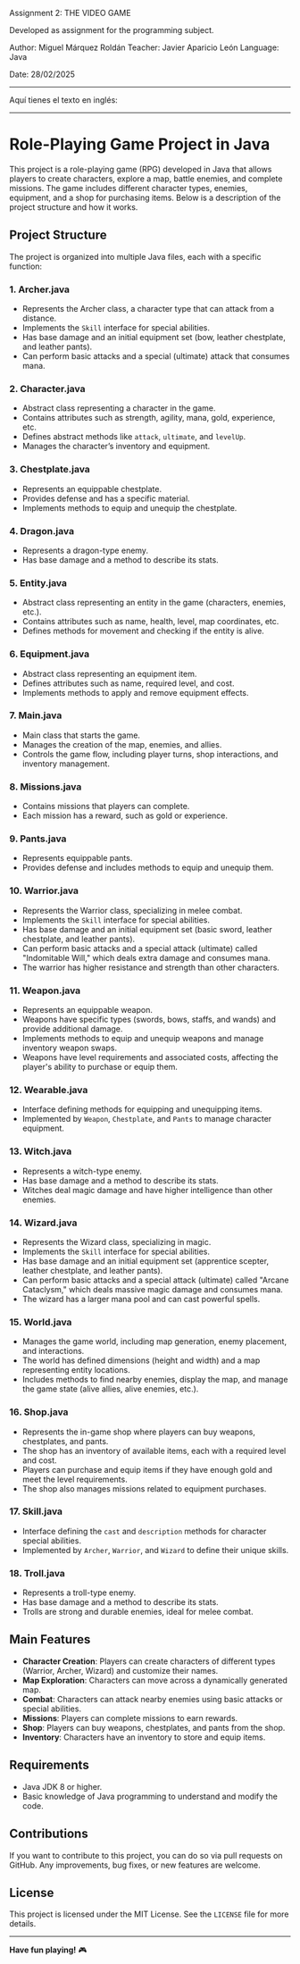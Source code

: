 Assignment 2: THE VIDEO GAME

Developed as assignment for the programming subject.

Author: Miguel Márquez Roldán
Teacher: Javier Aparicio León
Language: Java

Date: 28/02/2025

------------------------

Aquí tienes el texto en inglés:

---

# **Role-Playing Game Project in Java**
This project is a role-playing game (RPG) developed in Java that allows players to create characters, explore a map, battle enemies, and complete missions. The game includes different character types, enemies, equipment, and a shop for purchasing items. Below is a description of the project structure and how it works.

## **Project Structure**
The project is organized into multiple Java files, each with a specific function:

### **1. Archer.java**
- Represents the Archer class, a character type that can attack from a distance.
- Implements the `Skill` interface for special abilities.
- Has base damage and an initial equipment set (bow, leather chestplate, and leather pants).
- Can perform basic attacks and a special (ultimate) attack that consumes mana.

### **2. Character.java**
- Abstract class representing a character in the game.
- Contains attributes such as strength, agility, mana, gold, experience, etc.
- Defines abstract methods like `attack`, `ultimate`, and `levelUp`.
- Manages the character’s inventory and equipment.

### **3. Chestplate.java**
- Represents an equippable chestplate.
- Provides defense and has a specific material.
- Implements methods to equip and unequip the chestplate.

### **4. Dragon.java**
- Represents a dragon-type enemy.
- Has base damage and a method to describe its stats.

### **5. Entity.java**
- Abstract class representing an entity in the game (characters, enemies, etc.).
- Contains attributes such as name, health, level, map coordinates, etc.
- Defines methods for movement and checking if the entity is alive.

### **6. Equipment.java**
- Abstract class representing an equipment item.
- Defines attributes such as name, required level, and cost.
- Implements methods to apply and remove equipment effects.

### **7. Main.java**
- Main class that starts the game.
- Manages the creation of the map, enemies, and allies.
- Controls the game flow, including player turns, shop interactions, and inventory management.

### **8. Missions.java**
- Contains missions that players can complete.
- Each mission has a reward, such as gold or experience.

### **9. Pants.java**
- Represents equippable pants.
- Provides defense and includes methods to equip and unequip them.

### **10. Warrior.java**
- Represents the Warrior class, specializing in melee combat.
- Implements the `Skill` interface for special abilities.
- Has base damage and an initial equipment set (basic sword, leather chestplate, and leather pants).
- Can perform basic attacks and a special attack (ultimate) called "Indomitable Will," which deals extra damage and consumes mana.
- The warrior has higher resistance and strength than other characters.

### **11. Weapon.java**
- Represents an equippable weapon.
- Weapons have specific types (swords, bows, staffs, and wands) and provide additional damage.
- Implements methods to equip and unequip weapons and manage inventory weapon swaps.
- Weapons have level requirements and associated costs, affecting the player's ability to purchase or equip them.

### **12. Wearable.java**
- Interface defining methods for equipping and unequipping items.
- Implemented by `Weapon`, `Chestplate`, and `Pants` to manage character equipment.

### **13. Witch.java**
- Represents a witch-type enemy.
- Has base damage and a method to describe its stats.
- Witches deal magic damage and have higher intelligence than other enemies.

### **14. Wizard.java**
- Represents the Wizard class, specializing in magic.
- Implements the `Skill` interface for special abilities.
- Has base damage and an initial equipment set (apprentice scepter, leather chestplate, and leather pants).
- Can perform basic attacks and a special attack (ultimate) called "Arcane Cataclysm," which deals massive magic damage and consumes mana.
- The wizard has a larger mana pool and can cast powerful spells.

### **15. World.java**
- Manages the game world, including map generation, enemy placement, and interactions.
- The world has defined dimensions (height and width) and a map representing entity locations.
- Includes methods to find nearby enemies, display the map, and manage the game state (alive allies, alive enemies, etc.).

### **16. Shop.java**
- Represents the in-game shop where players can buy weapons, chestplates, and pants.
- The shop has an inventory of available items, each with a required level and cost.
- Players can purchase and equip items if they have enough gold and meet the level requirements.
- The shop also manages missions related to equipment purchases.

### **17. Skill.java**
- Interface defining the `cast` and `description` methods for character special abilities.
- Implemented by `Archer`, `Warrior`, and `Wizard` to define their unique skills.

### **18. Troll.java**
- Represents a troll-type enemy.
- Has base damage and a method to describe its stats.
- Trolls are strong and durable enemies, ideal for melee combat.

## **Main Features**
- **Character Creation**: Players can create characters of different types (Warrior, Archer, Wizard) and customize their names.
- **Map Exploration**: Characters can move across a dynamically generated map.
- **Combat**: Characters can attack nearby enemies using basic attacks or special abilities.
- **Missions**: Players can complete missions to earn rewards.
- **Shop**: Players can buy weapons, chestplates, and pants from the shop.
- **Inventory**: Characters have an inventory to store and equip items.

## **Requirements**
- Java JDK 8 or higher.
- Basic knowledge of Java programming to understand and modify the code.

## **Contributions**
If you want to contribute to this project, you can do so via pull requests on GitHub. Any improvements, bug fixes, or new features are welcome.

## **License**
This project is licensed under the MIT License. See the `LICENSE` file for more details.

---
**Have fun playing!** 🎮
